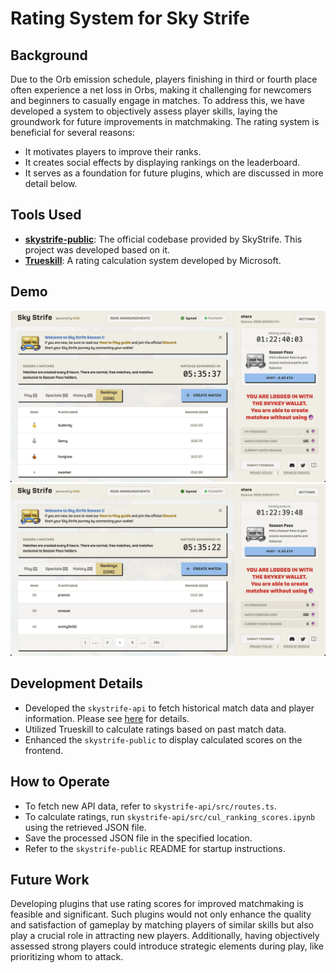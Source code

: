 # Rating System for Sky Strife

## Background
Due to the Orb emission schedule, players finishing in third or fourth place often experience a net loss in Orbs, making it challenging for newcomers and beginners to casually engage in matches. To address this, we have developed a system to objectively assess player skills, laying the groundwork for future improvements in matchmaking. The rating system is beneficial for several reasons:
- It motivates players to improve their ranks.
- It creates social effects by displaying rankings on the leaderboard.
- It serves as a foundation for future plugins, which are discussed in more detail below.

## Tools Used
- **[skystrife-public](https://github.com/latticexyz/skystrife-public)**: The official codebase provided by SkyStrife. This project was developed based on it.
- **[Trueskill](https://trueskill.org/)**: A rating calculation system developed by Microsoft.

## Demo
![Screenshot1](./Screenshot_1.png)
![Screenshot2](./Screenshot_2.png)

## Development Details
- Developed the `skystrife-api` to fetch historical match data and player information. Please see [here](https://github.com/0xshora/skystrife-api) for details.
- Utilized Trueskill to calculate ratings based on past match data.
- Enhanced the `skystrife-public` to display calculated scores on the frontend.

## How to Operate
- To fetch new API data, refer to `skystrife-api/src/routes.ts`.
- To calculate ratings, run `skystrife-api/src/cul_ranking_scores.ipynb` using the retrieved JSON file.
- Save the processed JSON file in the specified location.
- Refer to the `skystrife-public` README for startup instructions.

## Future Work
Developing plugins that use rating scores for improved matchmaking is feasible and significant. Such plugins would not only enhance the quality and satisfaction of gameplay by matching players of similar skills but also play a crucial role in attracting new players. Additionally, having objectively assessed strong players could introduce strategic elements during play, like prioritizing whom to attack.
